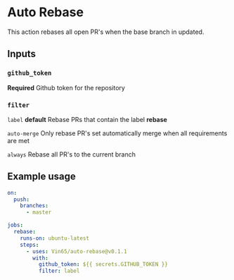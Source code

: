 # Auto Rebase

This action rebases all open PR's when the base branch in updated.

## Inputs

### `github_token`

**Required** Github token for the repository

### `filter`

`label` **default** Rebase PRs that contain the label **rebase**

`auto-merge` Only rebase PR's set automatically merge when all requirements are met

`always` Rebase all PR's to the current branch

## Example usage
```yaml
on:
  push:
    branches:
      - master

jobs:
  rebase:
    runs-on: ubuntu-latest
    steps:
      - uses: Vin65/auto-rebase@v0.1.1
        with:
          github_token: ${{ secrets.GITHUB_TOKEN }}
          filter: label
```
